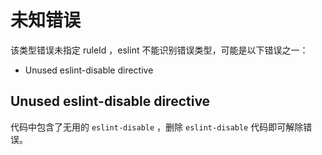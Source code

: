 # 未知错误

该类型错误未指定 ruleId ，eslint 不能识别错误类型，可能是以下错误之一：

- Unused eslint-disable directive

## Unused eslint-disable directive
代码中包含了无用的 `eslint-disable` ，删除 `eslint-disable` 代码即可解除错误。
